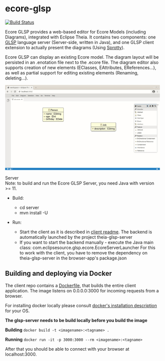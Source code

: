 # ecore-glsp
[![Build Status](https://img.shields.io/jenkins/build?jobUrl=https%3A%2F%2Fci.eclipse.org%2Femfcloud%2Fjob%2Feclipse-emfcloud%2Fjob%2Fecore-glsp%2Fjob%2Fmaster)](https://ci.eclipse.org/emfcloud/job/eclipse-emfcloud/job/ecore-glsp/job/master)


Ecore GLSP provides a web-based editor for Ecore Models (including Diagrams), integrated with Eclipse Theia. It contains two components: one [GLSP](https://github.com/eclipsesource/glsp) language server (Server-side, written in Java), and one GLSP client extension to actually present the diagrams (Using [Sprotty](https://github.com/eclipse/sprotty-theia)). 

Ecore GLSP can display an existing Ecore model. The diagram layout will be persisted in an .enotation file next to the .ecore file. The diagram editor also supports creation of new elements (EClasses, EAttributes, EReferences...), as well as partial support for editing existing elements (Renaming, deleting...).

![Ecore GLSP Example](images/diagramanimated.gif)

Server \
Note: to build and run the Ecore GLSP Server, you need Java with version >= 11.

* Build:
  * cd server
  * mvn install -U

* Run:
  * Start the client as it is described in [client readme](https://github.com/eclipse-emfcloud/ecore-glsp/blob/master/client/README.md). The backend is automatically launched by the project theia-glsp-server
  * If you want to start the backend manually - execute the Java main class: com.eclipsesource.glsp.ecore.EcoreServerLauncher
  	For this to work with the client, you have to remove the dependency on theia-glsp-server in the browser-app's package.json

## Building and deploying via Docker
The client repo contains a [Dockerfile](https://github.com/eclipsesource/ecore-glsp/blob/master/client/README.md), that builds the entire client application. The image listens on 0.0.0.0:3000 for incoming requests from a browser.

For installing docker locally please consult [docker's installation description](https://docs.docker.com/install/) for your OS.

**The glsp-server needs to be build locally before you build the image**

**Building**
`docker build -t <imagename>:<tagname> .` 

**Running**
`docker run -it -p 3000:3000 --rm <imagename>:<tagname>`

After that you should be able to connect with your browser at localhost:3000.	
